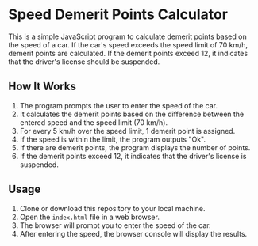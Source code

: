 # Speed Demerit Points Calculator

This is a simple JavaScript program to calculate demerit points based on the speed of a car. If the car's speed exceeds the speed limit of 70 km/h, demerit points are calculated. If the demerit points exceed 12, it indicates that the driver's license should be suspended.

## How It Works

1. The program prompts the user to enter the speed of the car.
2. It calculates the demerit points based on the difference between the entered speed and the speed limit (70 km/h).
3. For every 5 km/h over the speed limit, 1 demerit point is assigned.
4. If the speed is within the limit, the program outputs "Ok".
5. If there are demerit points, the program displays the number of points.
6. If the demerit points exceed 12, it indicates that the driver's license is suspended.

## Usage

1. Clone or download this repository to your local machine.
2. Open the `index.html` file in a web browser.
3. The browser will prompt you to enter the speed of the car.
4. After entering the speed, the browser console will display the results.
